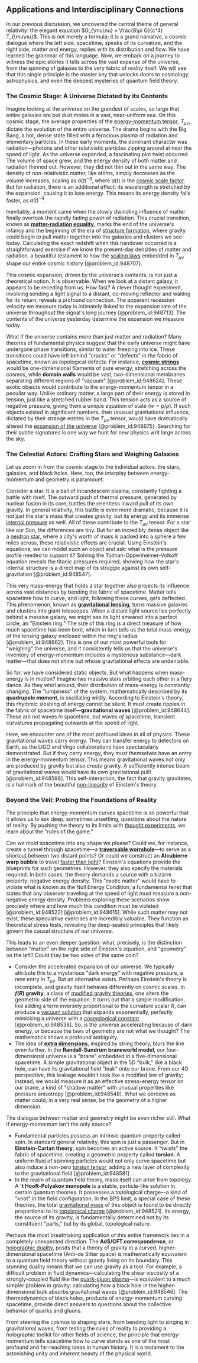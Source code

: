## Applications and Interdisciplinary Connections

In our previous discussion, we uncovered the central theme of general relativity: the elegant equation $G_{\mu\nu} = \frac{8\pi G}{c^4} T_{\mu\nu}$. This is not merely a formula; it is a grand narrative, a cosmic dialogue where the left side, spacetime, speaks of its curvature, and the right side, matter and energy, replies with its distribution and flow. We have learned the grammar of this language. Now, we embark on a journey to witness the epic stories it tells across the vast expanse of the universe, from the spinning of galaxies to the very fabric of reality itself. We will see that this single principle is the master key that unlocks doors to cosmology, astrophysics, and even the deepest mysteries of quantum field theory.

### The Cosmic Stage: A Universe Dictated by its Contents

Imagine looking at the universe on the grandest of scales, so large that entire galaxies are but dust motes in a vast, near-uniform sea. On this cosmic stage, the average properties of the [energy-momentum tensor](@article_id:149582), $T_{\mu\nu}$, dictate the evolution of the entire universe. The drama begins with the Big Bang, a hot, dense state filled with a ferocious plasma of radiation and elementary particles. In these early moments, the dominant character was radiation—photons and other relativistic particles zipping around at near the speed of light. As the universe expanded, a fascinating plot twist occurred. The volume of space grew, and the energy density of both matter and radiation thinned out. However, they did not thin out in the same way. The density of non-relativistic matter, like atoms, simply decreases as the volume increases, scaling as $a(t)^{-3}$, where $a(t)$ is the [cosmic scale factor](@article_id:161356). But for radiation, there is an additional effect: its wavelength is stretched by the expansion, causing it to lose energy. This means its energy density falls faster, as $a(t)^{-4}$.

Inevitably, a moment came when the slowly dwindling influence of matter finally overtook the rapidly fading power of radiation. This crucial transition, known as **[matter-radiation equality](@article_id:160656)**, marks the end of the universe's infancy and the beginning of the era of [structure formation](@article_id:157747), where gravity could begin to pull matter together into the galaxies and clusters we see today. Calculating the exact redshift when this handover occurred is a straightforward exercise if we know the present-day densities of matter and radiation, a beautiful testament to how the [scaling laws](@article_id:139453) embedded in $T_{\mu\nu}$ shape our entire cosmic history [@problem_id:948707].

This cosmic expansion, driven by the universe's contents, is not just a theoretical notion. It is observable. When we look at a distant galaxy, it appears to be receding from us. How fast? A clever thought experiment, involving sending a light signal to a distant, co-moving reflector and waiting for its return, reveals a profound connection. The apparent recession velocity we measure today is intimately linked to the expansion rate of the universe throughout the signal's long journey [@problem_id:948713]. The contents of the universe yesterday determine the expansion we measure today.

What if the universe contains more than just matter and radiation? Many theories of fundamental physics suggest that the early universe might have undergone phase transitions, similar to water freezing into ice. These transitions could have left behind "cracks" or "defects" in the fabric of spacetime, known as topological defects. For instance, **[cosmic strings](@article_id:142518)** would be one-dimensional filaments of pure energy, stretching across the cosmos, while **domain walls** would be vast, two-dimensional membranes separating different regions of "vacuum" [@problem_id:948624]. These exotic objects would contribute to the energy-momentum tensor in a peculiar way. Unlike ordinary matter, a large part of their energy is stored in tension, just like a stretched rubber band. This tension acts as a source of negative pressure, giving them a unique equation of state ($w=p/\rho$). If such objects existed in significant numbers, their unusual gravitational influence, dictated by their strange entries in the $T_{\mu\nu}$ tensor, would have dramatically altered the [expansion of the universe](@article_id:159987) [@problem_id:948675]. Searching for their subtle signatures is one way we hunt for new physics writ large across the sky.

### The Celestial Actors: Crafting Stars and Weighing Galaxies

Let us zoom in from the cosmic stage to the individual actors: the stars, galaxies, and black holes. Here, too, the interplay between energy-momentum and geometry is paramount.

Consider a star. It is a ball of incandescent plasma, constantly fighting a battle with itself. The outward push of thermal pressure, generated by nuclear fusion in its core, battles the relentless inward pull of its own gravity. In general relativity, this battle is even more dramatic, because it is not just the star's mass that creates gravity, but its energy and its immense [internal pressure](@article_id:153202) as well. All of these contribute to the $T_{\mu\nu}$ tensor. For a star like our Sun, the differences are tiny. But for an incredibly dense object like a [neutron star](@article_id:146765), where a city's worth of mass is packed into a sphere a few miles across, these relativistic effects are crucial. Using Einstein's equations, we can model such an object and ask: what is the pressure profile needed to support it? Solving the Tolman-Oppenheimer-Volkoff equation reveals the titanic pressures required, showing how the star's internal structure is a direct map of its struggle against its own self-gravitation [@problem_id:948547].

This very mass-energy that holds a star together also projects its influence across vast distances by bending the fabric of spacetime. Matter tells spacetime how to curve, and light, following these curves, gets deflected. This phenomenon, known as **[gravitational lensing](@article_id:158506)**, turns massive galaxies and clusters into giant telescopes. When a distant light source lies perfectly behind a massive galaxy, we might see its light smeared into a perfect circle, an "Einstein ring." The size of this ring is a direct measure of how much spacetime has been bent, which in turn tells us the total mass-energy of the lensing galaxy enclosed within the ring's radius [@problem_id:948662]. This is one of our most powerful tools for "weighing" the universe, and it consistently tells us that the universe's inventory of energy-momentum includes a mysterious substance—dark matter—that does not shine but whose gravitational effects are undeniable.

So far, we have considered static objects. But what happens when mass-energy is in motion? Imagine two massive stars orbiting each other in a fiery dance. As they whirl around, their distribution of mass-energy is constantly changing. The "lumpiness" of the system, mathematically described by its **quadrupole moment**, is oscillating wildly. According to Einstein's theory, this rhythmic sloshing of energy cannot be silent. It must create ripples in the fabric of spacetime itself—**gravitational waves** [@problem_id:948644]. These are not waves *in* spacetime, but waves *of* spacetime, transient curvatures propagating outwards at the speed of light.

Here, we encounter one of the most profound ideas in all of physics. These gravitational waves carry energy. They can transfer energy to detectors on Earth, as the LIGO and Virgo collaborations have spectacularly demonstrated. But if they carry energy, they must themselves have an entry in the energy-momentum tensor. This means gravitational waves not only are produced by gravity but also *create* gravity. A sufficiently intense beam of gravitational waves would have its own gravitational pull! [@problem_id:948598]. This self-interaction, the fact that gravity gravitates, is a hallmark of the beautiful [non-linearity](@article_id:636653) of Einstein's theory.

### Beyond the Veil: Probing the Foundations of Reality

The principle that energy-momentum curves spacetime is so powerful that it allows us to ask deep, sometimes unsettling, questions about the nature of reality. By pushing the theory to its limits with [thought experiments](@article_id:264080), we learn about the "rules of the game."

Can we mold spacetime into any shape we please? Could we, for instance, create a tunnel through spacetime—a **[traversable wormhole](@article_id:267054)**—to serve as a shortcut between two distant points? Or could we construct an **Alcubierre warp bubble** to travel [faster than light](@article_id:181765)? Einstein's equations provide the blueprints for such geometries. However, they also specify the materials required. In both cases, the theory demands a source with a bizarre property: negative energy density. This "exotic matter" would have to violate what is known as the Null Energy Condition, a fundamental tenet that states that any observer traveling at the speed of light must measure a non-negative energy density. Problems exploring these scenarios show precisely where and how much this condition must be violated [@problem_id:948522] [@problem_id:948615]. While such matter may not exist, these speculative exercises are incredibly valuable. They function as theoretical stress tests, revealing the deep-seated principles that likely govern the causal structure of our universe.

This leads to an even deeper question: what, precisely, is the distinction between "matter" on the right side of Einstein's equation, and "geometry" on the left? Could they be two sides of the same coin?
*   Consider the accelerated expansion of our universe. We typically attribute this to a mysterious "dark energy" with negative pressure, a new entry in $T_{\mu\nu}$. But an alternative exists. Perhaps Einstein's theory is incomplete, and gravity itself behaves differently on cosmic scales. In **$f(R)$ gravity**, a class of [modified gravity theories](@article_id:161113), one alters the geometric side of the equation. It turns out that a simple modification, like adding a term inversely proportional to the curvature scalar $R$, can produce a [vacuum solution](@article_id:268453) that expands exponentially, perfectly mimicking a universe with a [cosmological constant](@article_id:158803) [@problem_id:948538]. So, is the universe accelerating because of dark energy, or because the laws of geometry are not what we thought? The mathematics shows a profound ambiguity.
*   The idea of **[extra dimensions](@article_id:160325)**, inspired by string theory, blurs the line even further. In the **Randall-Sundrum braneworld model**, our four-dimensional universe is a "brane" embedded in a five-dimensional spacetime. A simple gravitational object in the 5D "bulk," like a black hole, can have its gravitational field "leak" onto our brane. From our 4D perspective, this leakage wouldn't look like a modified law of gravity; instead, we would measure it as an effective stress-energy tensor on our brane, a kind of "shadow matter" with unusual properties like pressure anisotropy [@problem_id:948548]. What we perceive as matter could, in a very real sense, be the geometry of a higher dimension.

The dialogue between matter and geometry might be even richer still. What if energy-momentum isn't the only source?
*   Fundamental particles possess an intrinsic quantum property called spin. In standard general relativity, this spin is just a passenger. But in **Einstein-Cartan theory**, spin becomes an active source. It "twists" the fabric of spacetime, creating a geometric property called **torsion**. A uniform fluid of spinning particles would not only curve spacetime but also induce a non-zero [torsion tensor](@article_id:203643), adding a new layer of complexity to the gravitational field [@problem_id:948581].
*   In the realm of quantum field theory, mass itself can arise from topology. A **'t Hooft-Polyakov monopole** is a stable, particle-like solution in certain quantum theories. It possesses a topological charge—a kind of "knot" in the field configuration. In the BPS limit, a special case of these theories, the total [gravitational mass](@article_id:260254) of this object is found to be directly proportional to its [topological charge](@article_id:141828) [@problem_id:948521]. Its energy, the source of its gravity, is fundamentally determined not by its constituent "parts," but by its global, topological nature.

Perhaps the most breathtaking application of this entire framework lies in a completely unexpected direction. The **AdS/CFT correspondence**, or [holographic duality](@article_id:146463), posits that a theory of gravity in a curved, higher-dimensional spacetime (Anti-de Sitter space) is mathematically equivalent to a quantum field theory without gravity living on its boundary. This stunning duality means that we can use gravity as a tool. For example, a difficult problem in fluid dynamics—calculating the shear viscosity of a strongly-coupled fluid like the [quark-gluon plasma](@article_id:137007)—is equivalent to a much simpler problem in gravity: calculating how a black hole in the higher-dimensional bulk absorbs gravitational waves [@problem_id:948546]. The thermodynamics of black holes, products of energy-momentum curving spacetime, provide direct answers to questions about the collective behavior of quarks and gluons.

From steering the cosmos to shaping stars, from bending light to singing in gravitational waves, from testing the rules of reality to providing a holographic toolkit for other fields of science, the principle that energy-momentum tells spacetime how to curve stands as one of the most profound and far-reaching ideas in human history. It is a testament to the astonishing unity and inherent beauty of the physical world.